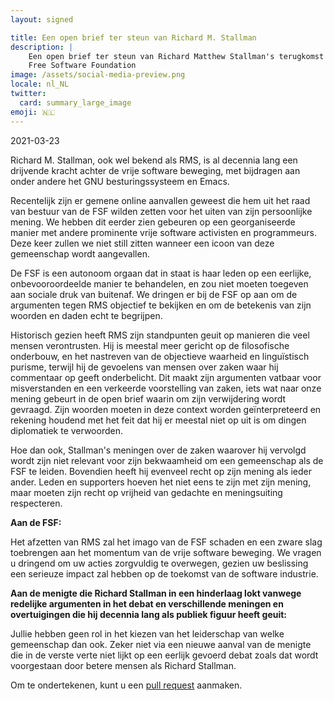 ```yaml
---
layout: signed

title: Een open brief ter steun van Richard M. Stallman
description: |
    Een open brief ter steun van Richard Matthew Stallman's terugkomst in de
    Free Software Foundation
image: /assets/social-media-preview.png
locale: nl_NL
twitter:
  card: summary_large_image
emoji: 🇳🇱
---
```


2021-03-23

Richard M. Stallman, ook wel bekend als RMS, is al decennia lang een drijvende
kracht achter de vrije software beweging, met bijdragen aan onder andere het
GNU besturingssysteem en Emacs.

Recentelijk zijn er gemene online aanvallen geweest die hem uit het raad van
bestuur van de FSF wilden zetten voor het uiten van zijn persoonlijke mening.
We hebben dit eerder zien gebeuren op een georganiseerde manier met andere
prominente vrije software activisten en programmeurs. Deze keer zullen we niet
still zitten wanneer een icoon van deze gemeenschap wordt aangevallen.

De FSF is een autonoom orgaan dat in staat is haar leden op een eerlijke,
onbevooroordeelde manier te behandelen, en zou niet moeten toegeven aan sociale
druk van buitenaf. We dringen er bij de FSF op aan om de argumenten tegen RMS
objectief te bekijken en om de betekenis van zijn woorden en daden echt te
begrijpen.

Historisch gezien heeft RMS zijn standpunten geuit op manieren die veel mensen
verontrusten. Hij is meestal meer gericht op de filosofische onderbouw, en het
nastreven van de objectieve waarheid en linguïstisch purisme, terwijl hij de
gevoelens van mensen over zaken waar hij commentaar op geeft onderbelicht. Dit
maakt zijn argumenten vatbaar voor misverstanden en een verkeerde voorstelling
van zaken, iets wat naar onze mening gebeurt in de open brief waarin om zijn
verwijdering wordt gevraagd. Zijn woorden moeten in deze context worden
geïnterpreteerd en rekening houdend met het feit dat hij er meestal niet op uit
is om dingen diplomatiek te verwoorden.

Hoe dan ook, Stallman's meningen over de zaken waarover hij vervolgd wordt zijn
niet relevant voor zijn bekwaamheid om een gemeenschap als de FSF te leiden.
Bovendien heeft hij evenveel recht op zijn mening als ieder ander. Leden en
supporters hoeven het niet eens te zijn met zijn mening, maar moeten zijn recht
op vrijheid van gedachte en meningsuiting respecteren.

**Aan de FSF:**

Het afzetten van RMS zal het imago van de FSF schaden en een zware slag
toebrengen aan het momentum van de vrije software beweging. We vragen u
dringend om uw acties zorgvuldig te overwegen, gezien uw beslissing
een serieuze impact zal hebben op de toekomst van de software industrie.

**Aan de menigte die Richard Stallman in een hinderlaag lokt vanwege redelijke
argumenten in het debat en verschillende meningen en overtuigingen die hij
decennia lang als publiek figuur heeft geuit:**

Jullie hebben geen rol in het kiezen van het leiderschap van welke gemeenschap
dan ook. Zeker niet via een nieuwe aanval van de menigte die in de verste verte
niet lijkt op een eerlijk gevoerd debat zoals dat wordt voorgestaan door betere
mensen als Richard Stallman.

Om te ondertekenen, kunt u een [pull
request](https://github.com/rms-support-letter/rms-support-letter.github.io/pulls)
aanmaken.
